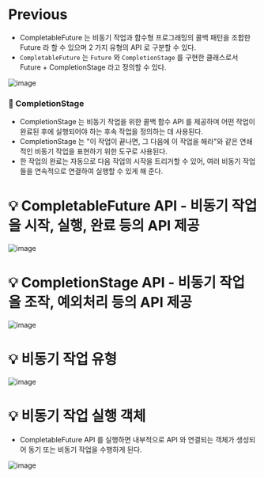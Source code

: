 # Previous

- CompletableFuture 는 비동기 작업과 함수형 프로그래밍의 콜백 패턴을 조합한 Future 라 할 수 있으며 2 가지 유형의 API 로 구분할 수 있다.
- `CompletableFuture` 는 `Future` 와 `CompletionStage` 를 구현한 클래스로서 Future + CompletionStage 라고 정의할 수 있다.

![image](https://github.com/shin-je-woo/TIL/assets/39439576/4078345a-6205-49eb-a145-d57c8e6ef8ac)

### 📌 CompletionStage

- CompletionStage 는 비동기 작업을 위한 콜백 함수 API 를 제공하며 어떤 작업이 완료된 후에 실행되어야 하는 후속 작업을 정의하는 데 사용된다.
- CompletionStage 는 "이 작업이 끝나면, 그 다음에 이 작업을 해라"와 같은 연쇄적인 비동기 작업을 표현하기 위한 도구로 사용된다.
- 한 작업의 완료는 자동으로 다음 작업의 시작을 트리거할 수 있어, 여러 비동기 작업들을 연속적으로 연결하여 실행할 수 있게 해 준다.

# 💡 CompletableFuture API - 비동기 작업을 시작, 실행, 완료 등의 API 제공

![image](https://github.com/shin-je-woo/TIL/assets/39439576/1bd80026-aa68-42a6-9286-9d0520a0f37d)

# 💡 CompletionStage API - 비동기 작업을 조작, 예외처리 등의 API 제공

![image](https://github.com/shin-je-woo/TIL/assets/39439576/9262881e-4374-491c-adfb-71bc5109583f)

# 💡 비동기 작업 유형

![image](https://github.com/shin-je-woo/TIL/assets/39439576/44e7bad2-1f50-4d18-84a2-3f2c4ceded71)

# 💡 비동기 작업 실행 객체

- CompletableFuture API 를 실행하면 내부적으로 API 와 연결되는 객체가 생성되어 동기 또는 비동기 작업을 수행하게 된다.

![image](https://github.com/shin-je-woo/TIL/assets/39439576/c478d46b-b4d6-44ee-b15b-2b384f0e6578)
